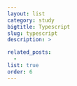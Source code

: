 ```yaml
---
layout: list
category: study
bigtitle: Typescript
slug: typescript
description: >

related_posts:
  -
list: true
order: 6
---
```

